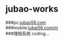 # jubao-works
###pc:[jubao56.com](http://www.jubao56.com/)   
###mobile:[jubai56.com/m](http://www.jubao56.com/m)   
###理赔系统 coding...
